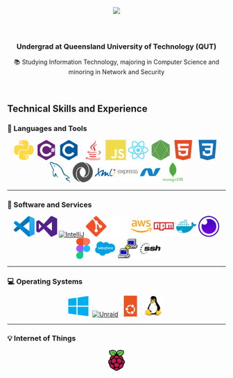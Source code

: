 

<h1 align="center">
   <img align="center" src="https://readme-typing-svg.demolab.com/?font=Aharoni.+Code&weight=600&size=35&duration=3800&pause=1000&center=true&color=90D74F&width=400&height=70&lines=Welcome+to+my+GitHub!;" />
</h1>
<br/>
<h3 align="center"> Undergrad at  Queensland University of Technology (QUT)</h3>
<div align="center">
   📚 Studying Information Technology, majoring in Computer Science and minoring in Network and Security

</div>

<br/>
<br/>

## Technical Skills and Experience

### 🧰 Languages and Tools 
<div align="center">
    <a href="https://www.python.org/" target="blank"><img src="https://raw.githubusercontent.com/devicons/devicon/master/icons/python/python-plain.svg" alt="Python" height="48rem"/></a>
    <a href="https://learn.microsoft.com/en-us/dotnet/csharp/" target="blank"><img src="https://raw.githubusercontent.com/devicons/devicon/master/icons/csharp/csharp-plain.svg" alt="C#" height="48rem" /></a>
    <img src="https://raw.githubusercontent.com/devicons/devicon/master/icons/c/c-plain.svg" alt="C" height="48rem" />&nbsp;
    <a href="https://www.java.com/en/" target="blank"><img src="https://github.com/devicons/devicon/blob/master/icons/java/java-plain.svg" alt="Java" height="48rem" /></a>
    <a href="https://www.javascript.com/" target="blank"><img src="https://raw.githubusercontent.com/devicons/devicon/master/icons/javascript/javascript-plain.svg" alt="JavaScript" height="48rem" /></a>
    <a href="https://react.dev/" target="blank"><img src="https://raw.githubusercontent.com/devicons/devicon/master/icons/react/react-original.svg" alt="React" height="48rem" /></a>
    <a href="https://nodejs.org/en" target="blank"><img src="https://raw.githubusercontent.com/devicons/devicon/master/icons/nodejs/nodejs-plain.svg" alt="NodeJS" height="48rem" /></a>
    <img src="https://raw.githubusercontent.com/devicons/devicon/master/icons/html5/html5-plain.svg" alt="HTML5" height="48rem" />&nbsp;
    <img src="https://raw.githubusercontent.com/devicons/devicon/master/icons/css3/css3-plain.svg" alt="CSS3" height="48rem" />&nbsp;
    <a href="https://www.mysql.com/" target="blank"><img src="https://github.com/devicons/devicon/blob/master/icons/mysql/mysql-original.svg" alt="MySQL" height="48rem" /></a>
    <a href="https://www.json.org/json-en.html" target="blank"><img src="https://github.com/devicons/devicon/blob/master/icons/json/json-plain.svg" alt="JSON" height="48rem" /></a>
    <a href="" target="blank"><img src="https://github.com/devicons/devicon/blob/master/icons/xml/xml-original.svg" alt="XML" height="48rem" /></a>
    <a href="https://expressjs.com/" target="blank"><img src="https://raw.githubusercontent.com/devicons/devicon/master/icons/express/express-original-wordmark.svg" alt="Express" height="48rem" /></a>
    <a href="https://dotnet.microsoft.com/en-us/" target="blank"><img src="https://github.com/devicons/devicon/blob/master/icons/dot-net/dot-net-plain.svg" alt=".NET" height="48rem" /></a>
    <a href="https://www.mongodb.com/" target="blank"><img src="https://github.com/devicons/devicon/blob/master/icons/mongodb/mongodb-plain-wordmark.svg" alt="MongoDB" height="48rem" /></a>
</div>

---
### 📄 Software and Services 
<div align="center">
    <a href="https://code.visualstudio.com/" target="blank"><img src="https://raw.githubusercontent.com/devicons/devicon/master/icons/vscode/vscode-original.svg" alt="VSCode" height="48rem"/></a>
    <a href="https://visualstudio.microsoft.com/" target="blank"><img src="https://raw.githubusercontent.com/devicons/devicon/master/icons/visualstudio/visualstudio-plain.svg" alt="Visual Studio" height="48rem"/></a>
    <a href="https://www.jetbrains.com/idea/" target="blank"><img src="https://cdn.jsdelivr.net/gh/devicons/devicon@latest/icons/intellij/intellij-original.svg" alt="IntelliJ" height="48rem"/></a>
    <a href="https://git-scm.com/" target="blank"><img src="https://raw.githubusercontent.com/devicons/devicon/master/icons/git/git-plain.svg" alt="Git" height="48rem"/></a>
    <a href="https://github.com/" target="blank"><img src="https://github.com/bales-au/bales-au/blob/main/github.png" alt="GitHub" height="48rem"/></a>
    <a href="https://aws.amazon.com/" target="blank"><img src="https://github.com/devicons/devicon/blob/master/icons/amazonwebservices/amazonwebservices-plain-wordmark.svg" alt="AWS" height="48rem"/></a>
    <a href="https://www.npmjs.com/" target="blank"><img src="https://github.com/devicons/devicon/blob/master/icons/npm/npm-original-wordmark.svg" alt="NPM" height="48rem"/></a>
    <a href="https://www.docker.com/" target="blank"><img src="https://github.com/devicons/devicon/blob/master/icons/docker/docker-plain.svg" alt="Docker" height="48rem"/></a>
    <a href="https://insomnia.rest/" target="blank"><img src="https://github.com/devicons/devicon/blob/master/icons/insomnia/insomnia-original.svg" alt="Insomnia" height="48rem"/></a>
    <a href="https://www.figma.com/" target="blank"><img src="https://github.com/devicons/devicon/blob/master/icons/figma/figma-original.svg" alt="Figma" height="48rem"/></a>
    <a href="https://www.salesforce.com/au/" target="blank"><img src="https://github.com/devicons/devicon/blob/master/icons/salesforce/salesforce-original.svg" alt="Salesforce" height="48rem"/></a>
    <a href="https://www.putty.org/" target="blank"><img src="https://github.com/devicons/devicon/blob/master/icons/putty/putty-original.svg" alt="PuTTY" height="48rem"/></a>
    <a href="" target="blank"><img src="https://github.com/devicons/devicon/blob/master/icons/ssh/ssh-original-wordmark.svg" alt="SSH" height="48rem"/></a>
</div>

---
### 💻 Operating Systems
<div align="center">
    <img src="https://raw.githubusercontent.com/devicons/devicon/master/icons/windows8/windows8-original.svg" alt="Windows" height="48rem"/>&nbsp;
    <a href="https://unraid.net/" target="blank"><img src="https://dnld.lime-technology.com/connect/mark_gradient.png" alt="Unraid" height="48rem" /></a>
    <a href="https://ubuntu.com/" target="blank"><img src="https://github.com/devicons/devicon/blob/master/icons/ubuntu/ubuntu-original.svg" alt="Ubuntu" height="48rem"/></a>
    <img src="https://github.com/devicons/devicon/blob/master/icons/linux/linux-original.svg" alt="Linux" height="48rem"/>&nbsp;
</div>

---
### 💡 Internet of Things
<div align="center">
    <a href="https://www.raspberrypi.com/" target="blank"><img src="https://github.com/devicons/devicon/blob/master/icons/raspberrypi/raspberrypi-original.svg" alt="Raspberry Pi" height="48rem" /></a>
</div>



<br/>
<!--
## Connect With Me

### ✉ Social Media
<div align="center">
    <a href="https://www.linkedin.com/in/bailey-watts/" target="blank"><img src="https://github.com/devicons/devicon/blob/master/icons/linkedin/linkedin-original.svg" alt="Linkedin" height="48rem"/></a>
    <a href="https://github.com/bales-au" target="blank"><img src="https://github.com/bales-au/bales-au/blob/main/github.png" alt="GitHub" height="48rem"/></a>
</div>
-->
